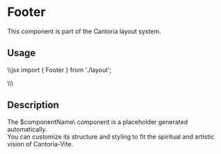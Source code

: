 # Footer

This component is part of the Cantoria layout system.

## Usage

\\\jsx
import { Footer } from './layout';

<Footer />
\\\

## Description

The \$componentName\ component is a placeholder generated automatically.  
You can customize its structure and styling to fit the spiritual and artistic vision of Cantoria-Vite.
